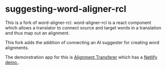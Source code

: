 
# suggesting-word-aligner-rcl

This is a fork of word-aligner-rcl.  word-aligner-rcl is a react component which allows a translator to connect source and target words in a translation and thus map out an alignment.  

This fork adds the addition of connecting an AI suggester for creating word alignments.

The demonstration app for this is [Alignment Transferer](https://github.com/JEdward7777/alignment-transferer) which has a [Netlify demo.](https://alignment-transferer.netlify.app/).  
